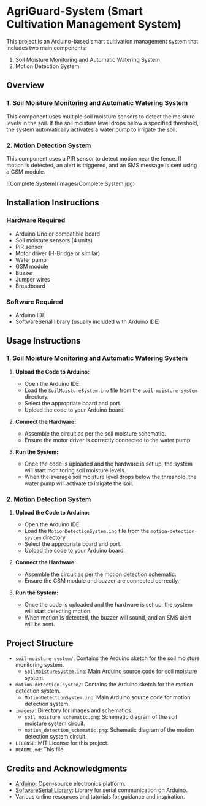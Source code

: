 # AgriGuard-System (Smart Cultivation Management System)

This project is an Arduino-based smart cultivation management system that includes two main components:
1. Soil Moisture Monitoring and Automatic Watering System
2. Motion Detection System

## Overview

### 1. Soil Moisture Monitoring and Automatic Watering System
This component uses multiple soil moisture sensors to detect the moisture levels in the soil. If the soil moisture level drops below a specified threshold, the system automatically activates a water pump to irrigate the soil.

### 2. Motion Detection System
This component uses a PIR sensor to detect motion near the fence. If motion is detected, an alert is triggered, and an SMS message is sent using a GSM module.

![Complete System](images/Complete System.jpg)


## Installation Instructions

### Hardware Required
- Arduino Uno or compatible board
- Soil moisture sensors (4 units)
- PIR sensor
- Motor driver (H-Bridge or similar)
- Water pump
- GSM module
- Buzzer
- Jumper wires
- Breadboard

### Software Required
- Arduino IDE
- SoftwareSerial library (usually included with Arduino IDE)

## Usage Instructions

### 1. Soil Moisture Monitoring and Automatic Watering System

1. **Upload the Code to Arduino:**
   - Open the Arduino IDE.
   - Load the `SoilMoistureSystem.ino` file from the `soil-moisture-system` directory.
   - Select the appropriate board and port.
   - Upload the code to your Arduino board.

2. **Connect the Hardware:**
   - Assemble the circuit as per the soil moisture schematic.
   - Ensure the motor driver is correctly connected to the water pump.

3. **Run the System:**
   - Once the code is uploaded and the hardware is set up, the system will start monitoring soil moisture levels.
   - When the average soil moisture level drops below the threshold, the water pump will activate to irrigate the soil.

### 2. Motion Detection System

1. **Upload the Code to Arduino:**
   - Open the Arduino IDE.
   - Load the `MotionDetectionSystem.ino` file from the `motion-detection-system` directory.
   - Select the appropriate board and port.
   - Upload the code to your Arduino board.

2. **Connect the Hardware:**
   - Assemble the circuit as per the motion detection schematic.
   - Ensure the GSM module and buzzer are connected correctly.

3. **Run the System:**
   - Once the code is uploaded and the hardware is set up, the system will start detecting motion.
   - When motion is detected, the buzzer will sound, and an SMS alert will be sent.

## Project Structure

- `soil-moisture-system/`: Contains the Arduino sketch for the soil moisture monitoring system.
  - `SoilMoistureSystem.ino`: Main Arduino source code for soil moisture system.
- `motion-detection-system/`: Contains the Arduino sketch for the motion detection system.
  - `MotionDetectionSystem.ino`: Main Arduino source code for motion detection system.
- `images/`: Directory for images and schematics.
  - `soil_moisture_schematic.png`: Schematic diagram of the soil moisture system circuit.
  - `motion_detection_schematic.png`: Schematic diagram of the motion detection system circuit.
- `LICENSE`: MIT License for this project.
- `README.md`: This file.

## Credits and Acknowledgments

- [Arduino](https://www.arduino.cc/): Open-source electronics platform.
- [SoftwareSerial Library](https://www.arduino.cc/en/Reference/SoftwareSerial): Library for serial communication on Arduino.
- Various online resources and tutorials for guidance and inspiration.
